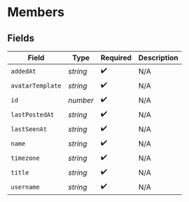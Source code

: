 # Members


## Fields

| Field              | Type               | Required           | Description        |
| ------------------ | ------------------ | ------------------ | ------------------ |
| `addedAt`          | *string*           | :heavy_check_mark: | N/A                |
| `avatarTemplate`   | *string*           | :heavy_check_mark: | N/A                |
| `id`               | *number*           | :heavy_check_mark: | N/A                |
| `lastPostedAt`     | *string*           | :heavy_check_mark: | N/A                |
| `lastSeenAt`       | *string*           | :heavy_check_mark: | N/A                |
| `name`             | *string*           | :heavy_check_mark: | N/A                |
| `timezone`         | *string*           | :heavy_check_mark: | N/A                |
| `title`            | *string*           | :heavy_check_mark: | N/A                |
| `username`         | *string*           | :heavy_check_mark: | N/A                |